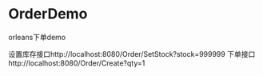 # OrderDemo
orleans下单demo



设置库存接口http://localhost:8080/Order/SetStock?stock=999999
下单接口http://localhost:8080/Order/Create?qty=1
